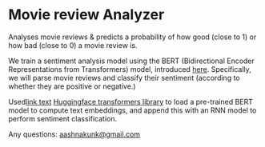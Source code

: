 # Movie review Analyzer
Analyses movie reviews &amp; predicts a probability of how good (close to 1) or how bad (close to 0) a movie review is. 


We train a sentiment analysis model using the BERT (Bidirectional Encoder Representations from Transformers) model, introduced [here](https://arxiv.org/abs/1810.04805). Specifically, we will parse movie reviews and classify their sentiment (according to whether they are positive or negative.)

Used[link text](https://) [Huggingface transformers library](https://github.com/huggingface/transformers) to load a pre-trained BERT model to compute text embeddings, and append this with an RNN model to perform sentiment classification.

Any questions: aashnakunk@gmail.com
